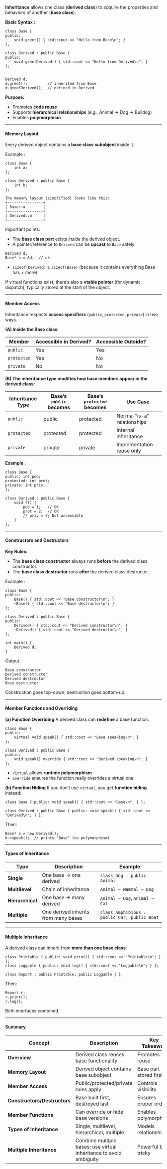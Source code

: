 **Inheritance** allows one class (**derived class**) to acquire the properties and behaviors of another (**base class**).

**Basic Syntax :**
```
class Base {
public:
    void greet() { std::cout << "Hello from Base\n"; }
};

class Derived : public Base {
public:
    void greetDerived() { std::cout << "Hello from Derived\n"; }
};


Derived d;
d.greet();         // inherited from Base
d.greetDerived();  // defined in Derived

```

**Purpose:**
- Promotes **code reuse**
- Supports **hierarchical relationships** (e.g., Animal → Dog → Bulldog)
- Enables **polymorphism**


---
#### **Memory Layout**

Every derived object contains a **base class subobject** inside it.

Example :
```
class Base {
    int a;
};

class Derived : public Base {
    int b;
};

The memory layout (simplified) looks like this:
+----------------+
| Base::a        |
+----------------+
| Derived::b     |
+----------------+
```

Important points:
- The **base class part** exists _inside_ the derived object.
- A pointer/reference to `Derived` can be **upcast** to `Base` safely:
```
Derived d;
Base* b = &d;  // ok
```
- `sizeof(Derived)` ≥ `sizeof(Base)` (because it contains everything Base has + more)

If virtual functions exist, there’s also a **vtable pointer** (for dynamic dispatch), typically stored at the start of the object.


---
#### **Member Access**

Inheritance respects **access specifiers** (`public`, `protected`, `private`) in two ways.

**(A) Inside the Base class:**

| Member      | Accessible in Derived? | Accessible Outside? |
| ----------- | ---------------------- | ------------------- |
| `public`    | Yes                    | Yes                 |
| `protected` | Yes                    | No                  |
| `private`   | No                     | No                  |

**(B) The inheritance type modifies how base members appear in the derived class:**

|Inheritance Type|Base’s `public` becomes|Base’s `protected` becomes|Use Case|
|---|---|---|---|
|`public`|public|protected|Normal “is-a” relationships|
|`protected`|protected|protected|Internal inheritance|
|`private`|private|private|Implementation reuse only|

**Example :**
```
class Base {
public: int pub;
protected: int prot;
private: int priv;
};

class Derived : public Base {
    void f() {
        pub = 1;   // OK
        prot = 2;  // OK
        // priv = 3; Not accessible
    }
};
```


---
#### **Constructors and Destructors**

**Key Rules:**
- The **base class constructor** always runs **before** the derived class constructor.
- The **base class destructor** runs **after** the derived class destructor.

Example :
```
class Base {
public:
    Base() { std::cout << "Base constructor\n"; }
    ~Base() { std::cout << "Base destructor\n"; }
};

class Derived : public Base {
public:
    Derived() { std::cout << "Derived constructor\n"; }
    ~Derived() { std::cout << "Derived destructor\n"; }
};

int main() {
    Derived d;
}
```

Output :
```
Base constructor
Derived constructor
Derived destructor
Base destructor
```

Construction goes top-down; destruction goes bottom-up.


---
#### **Member Functions and Overriding**

**(a) Function Overriding**
A derived class can **redefine** a base function.
```
class Base {
public:
    virtual void speak() { std::cout << "Base speaking\n"; }
};

class Derived : public Base {
public:
    void speak() override { std::cout << "Derived speaking\n"; }
};
```
- `virtual` allows **runtime polymorphism**
- `override` ensures the function really overrides a virtual one

**(b) Function Hiding**
If you don’t use `virtual`, you get **function hiding** instead:
```
class Base { public: void speak() { std::cout << "Base\n"; } };

class Derived : public Base { public: void speak() { std::cout << "Derived\n"; } };
```

Then:
```
Base* b = new Derived();
b->speak();  // prints "Base" (no polymorphism)
```


---
#### **Types of Inheritance**

|Type|Description|Example|
|---|---|---|
|**Single**|One base → one derived|`class Dog : public Animal`|
|**Multilevel**|Chain of inheritance|`Animal → Mammal → Dog`|
|**Hierarchical**|One base → many derived|`Animal → Dog`, `Animal → Cat`|
|**Multiple**|One derived inherits from many bases|`class Amphibious : public Car, public Boat`|


---
#### **Multiple Inheritance**

A derived class can inherit from **more than one base class**:
```
class Printable { public: void print() { std::cout << "Printable\n"; } };
class Loggable { public: void log() { std::cout << "Loggable\n"; } };

class Report : public Printable, public Loggable { };
```


Then:
```
Report r;
r.print();
r.log();
```
Both interfaces combined.


---
#### **Summary**

|Concept|Description|Key Takeaway|
|---|---|---|
|**Overview**|Derived class reuses base functionality|Promotes reuse|
|**Memory Layout**|Derived object contains base subobject|Base part stored first|
|**Member Access**|Public/protected/private rules apply|Controls visibility|
|**Constructors/Destructors**|Base built first, destroyed last|Ensures proper order|
|**Member Functions**|Can override or hide base versions|Enables polymorphism|
|**Types of Inheritance**|Single, multilevel, hierarchical, multiple|Models relationships|
|**Multiple Inheritance**|Combine multiple bases; use virtual inheritance to avoid ambiguity|Powerful but tricky|
